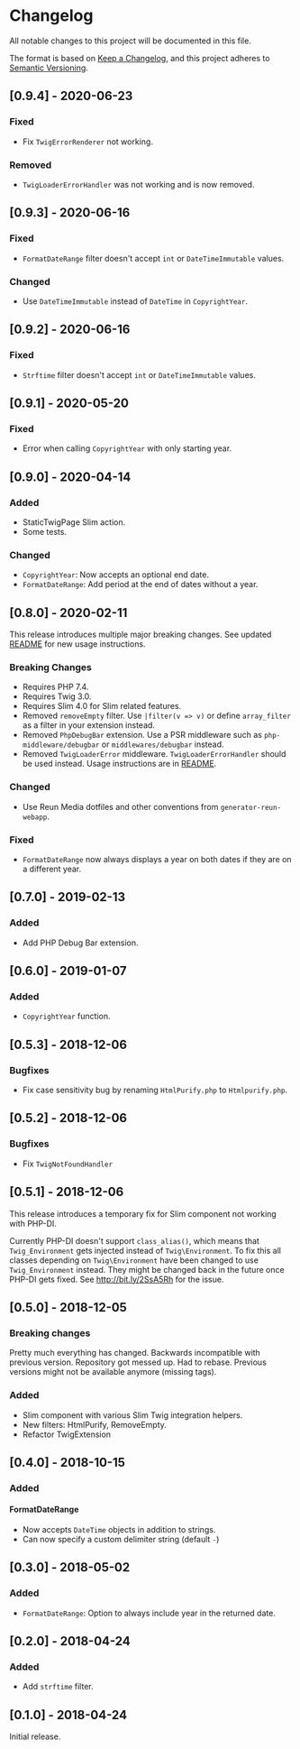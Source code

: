 # Changelog
All notable changes to this project will be documented in this file.

The format is based on [Keep a Changelog](https://keepachangelog.com/en/1.0.0/),
and this project adheres to [Semantic Versioning](https://semver.org/spec/v2.0.0.html).

## [0.9.4] - 2020-06-23
### Fixed
- Fix `TwigErrorRenderer` not working.

### Removed
- `TwigLoaderErrorHandler` was not working and is now removed.

## [0.9.3] - 2020-06-16
### Fixed
- `FormatDateRange` filter doesn't accept `int` or `DateTimeImmutable` values.

### Changed
- Use `DateTimeImmutable` instead of `DateTime` in `CopyrightYear`.

## [0.9.2] - 2020-06-16
### Fixed
- `Strftime` filter doesn't accept `int` or `DateTimeImmutable` values.

## [0.9.1] - 2020-05-20
### Fixed
- Error when calling `CopyrightYear` with only starting year.

## [0.9.0] - 2020-04-14
### Added
- StaticTwigPage Slim action.
- Some tests.

### Changed
- `CopyrightYear`: Now accepts an optional end date.
- `FormatDateRange`: Add period at the end of dates without a year.

## [0.8.0] - 2020-02-11
This release introduces multiple major breaking changes. See updated
[README](README.md) for new usage instructions.

### Breaking Changes
- Requires PHP 7.4.
- Requires Twig 3.0.
- Requires Slim 4.0 for Slim related features.
- Removed `removeEmpty` filter. Use `|filter(v => v)` or define `array_filter`
  as a filter in your extension instead.
- Removed `PhpDebugBar` extension. Use a PSR middleware such as
  `php-middleware/debugbar` or `middlewares/debugbar` instead.
- Removed `TwigLoaderError` middleware. `TwigLoaderErrorHandler` should be used
  instead. Usage instructions are in [README](README.md#handling-not-found-errors).

### Changed
- Use Reun Media dotfiles and other conventions from `generator-reun-webapp`.

### Fixed
- `FormatDateRange` now always displays a year on both dates if they are on a
  different year.

## [0.7.0] - 2019-02-13
### Added
- Add PHP Debug Bar extension.

## [0.6.0] - 2019-01-07
### Added
- `CopyrightYear` function.

## [0.5.3] - 2018-12-06
### Bugfixes
- Fix case sensitivity bug by renaming `HtmlPurify.php` to `Htmlpurify.php`.

## [0.5.2] - 2018-12-06
### Bugfixes
- Fix `TwigNotFoundHandler`

## [0.5.1] - 2018-12-06
This release introduces a temporary fix for Slim component not working with
PHP-DI.

Currently PHP-DI doesn't support `class_alias()`, which means that
`Twig_Environment` gets injected instead of `Twig\Environment`. To fix this all
classes depending on `Twig\Environment` have been changed to use
`Twig_Environment` instead. They might be changed back in the future once PHP-DI
gets fixed. See http://bit.ly/2SsA5Rh for the issue.

## [0.5.0] - 2018-12-05
### Breaking changes
Pretty much everything has changed. Backwards incompatible with previous
version. Repository got messed up. Had to rebase. Previous versions might not
be available anymore (missing tags).

### Added
- Slim component with various Slim Twig integration helpers.
- New filters: HtmlPurify, RemoveEmpty.
- Refactor TwigExtension

## [0.4.0] - 2018-10-15
### Added
#### FormatDateRange
- Now accepts `DateTime` objects in addition to strings.
- Can now specify a custom delimiter string (default `-`)

## [0.3.0] - 2018-05-02
### Added
- `FormatDateRange`: Option to always include year in the returned date.

## [0.2.0] - 2018-04-24
### Added
- Add `strftime` filter.

## [0.1.0] - 2018-04-24
Initial release.
